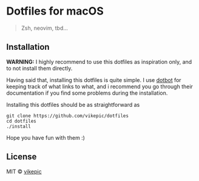 # Dotfiles for macOS

> Zsh, neovim, tbd...

## Installation

**WARNING:** I highly recommend to use this dotfiles as inspiration only, and to not install them directly.

Having said that, installing this dotfiles is quite simple. I use [dotbot](https://github.com/anishathalye/dotbot/) for keeping track of what links to what, and i recommend you go through their documentation if you find some problems during the installation.

Installing this dotfiles should be as straightforward as

```
git clone https://github.com/vikepic/dotfiles
cd dotfiles
./install
```

Hope you have fun with them :)

## License

MIT © [vikepic](https://vikepic.github.io)
